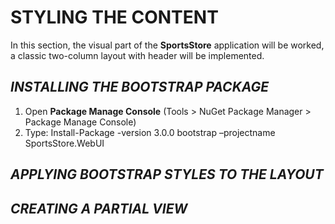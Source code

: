 <h1>STYLING THE CONTENT</h1>
<p>In this section, the visual part of the <b>SportsStore</b> application will be worked, a classic two-column layout with header will be implemented.</p>

<h2><i>INSTALLING THE BOOTSTRAP PACKAGE</i></h2>
<ol>
	<li>
		Open <b>Package Manage Console</b> (Tools > NuGet Package Manager > Package Manage Console)
	</li>
	<li>
		Type: Install-Package -version 3.0.0 bootstrap –projectname SportsStore.WebUI
	</li>
</ol>

<h2><i>APPLYING BOOTSTRAP STYLES TO THE LAYOUT</i></h2>
<h2><i>CREATING A PARTIAL VIEW</i></h2>